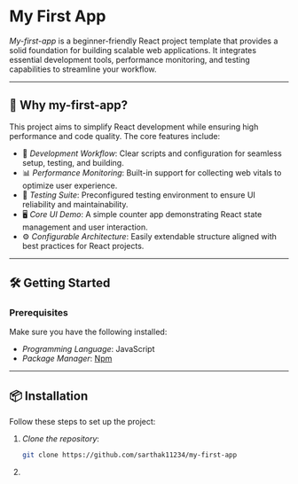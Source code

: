 # My First App

*My-first-app* is a beginner-friendly React project template that provides a solid foundation for building scalable web applications. It integrates essential development tools, performance monitoring, and testing capabilities to streamline your workflow.

---

## 🚀 Why my-first-app?

This project aims to simplify React development while ensuring high performance and code quality. The core features include:

- 🎯 *Development Workflow*: Clear scripts and configuration for seamless setup, testing, and building.
- 📊 *Performance Monitoring*: Built-in support for collecting web vitals to optimize user experience.
- 🧪 *Testing Suite*: Preconfigured testing environment to ensure UI reliability and maintainability.
- 🖥 *Core UI Demo*: A simple counter app demonstrating React state management and user interaction.
- ⚙ *Configurable Architecture*: Easily extendable structure aligned with best practices for React projects.

---

## 🛠 Getting Started

### Prerequisites

Make sure you have the following installed:

- *Programming Language*: JavaScript
- *Package Manager*: [Npm](https://www.npmjs.com/)

---

## 📦 Installation

Follow these steps to set up the project:

1. *Clone the repository*:
   ```bash
   git clone https://github.com/sarthak11234/my-first-app
2. 
